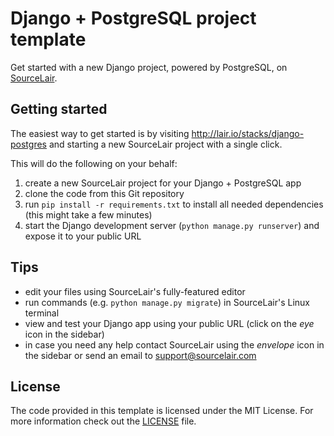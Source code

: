 # Django + PostgreSQL project template

Get started with a new Django project, powered by PostgreSQL, on [SourceLair](https://www.sourcelair.com/home).

## Getting started

The easiest way to get started is by visiting http://lair.io/stacks/django-postgres and starting a new SourceLair project with a single click.

This will do the following on your behalf:

1. create a new SourceLair project for your Django + PostgreSQL app
2. clone the code from this Git repository
3. run `pip install -r requirements.txt` to install all needed dependencies (this might take a few minutes)
4. start the Django development server (`python manage.py runserver`) and expose it to your public URL

## Tips

- edit your files using SourceLair's fully-featured editor
- run commands (e.g. `python manage.py migrate`) in SourceLair's Linux terminal
- view and test your Django app using your public URL (click on the _eye_ icon in the sidebar)
- in case you need any help contact SourceLair using the _envelope_ icon in the sidebar or send an email to [support@sourcelair.com](mailto:support@sourcelair.com)

## License

The code provided in this template is licensed under the MIT License. For more information check out the [LICENSE](LICENSE) file.
